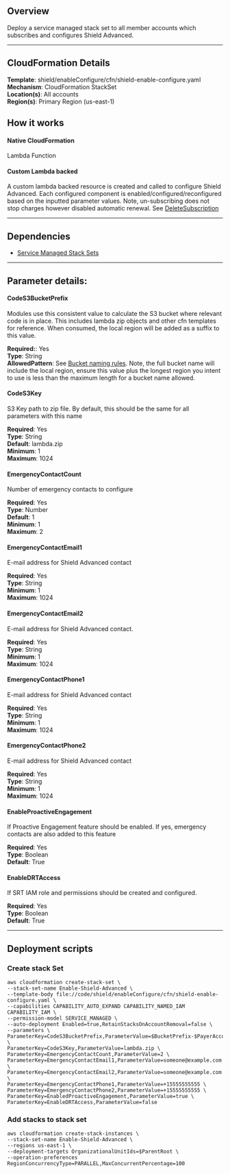 ## Overview
Deploy a service managed stack set to all member accounts which subscribes and configures Shield Advanced.

_____

## CloudFormation Details
__Template__: shield/enableConfigure/cfn/shield-enable-configure.yaml  
__Mechanism__: CloudFormation StackSet  
__Location(s)__: All accounts  
__Region(s)__: Primary Region (us-east-1)

## How it works

#### Native CloudFormation
Lambda Function

#### Custom Lambda backed

A custom lambda backed resource is created and called to configure Shield Advanced.  Each configured component is enabled/configured/reconfigured based on the inputted parameter values.  Note, un-subscribing does not stop charges however disabled automatic renewal.  See [DeleteSubscription](https://docs.aws.amazon.com/waf/latest/DDOSAPIReference/API_DeleteSubscription.html)

_____

## Dependencies

* [Service Managed Stack Sets](../../prerequisites.md)  

_____

## Parameter details:

#### CodeS3BucketPrefix
Modules use this consistent value to calculate the S3 bucket where relevant code is in place.  This includes lambda zip objects and other cfn templates for reference.  When consumed, the local region will be added as a suffix to this value.

__Required:__: Yes  
__Type__: String  
__AllowedPattern__: See [Bucket naming rules](https://docs.aws.amazon.com/AmazonS3/latest/userguide/bucketnamingrules.html).  Note, the full bucket name will include the local region, ensure this value plus the longest region you intent to use is less than the maximum length for a bucket name allowed.


#### CodeS3Key
S3 Key path to zip file.  By default, this should be the same for all parameters with this name

__Required__: Yes  
__Type__: String  
__Default__: lambda.zip  
__Minimum__: 1  
__Maximum__: 1024

#### EmergencyContactCount
Number of emergency contacts to configure

__Required__: Yes  
__Type__: Number  
__Default__: 1  
__Minimum__: 1  
__Maximum__: 2


#### EmergencyContactEmail1
E-mail address for Shield Advanced contact

__Required__: Yes  
__Type__: String  
__Minimum__: 1  
__Maximum__: 1024

#### EmergencyContactEmail2
E-mail address for Shield Advanced contact.

__Required__: Yes  
__Type__: String  
__Minimum__: 1  
__Maximum__: 1024

#### EmergencyContactPhone1
E-mail address for Shield Advanced contact

__Required__: Yes  
__Type__: String  
__Minimum__: 1  
__Maximum__: 1024

#### EmergencyContactPhone2
E-mail address for Shield Advanced contact

__Required__: Yes  
__Type__: String  
__Minimum__: 1  
__Maximum__: 1024

#### EnableProactiveEngagement
If Proactive Engagement feature should be enabled.  If yes, emergency contacts are also added to this feature

__Required__: Yes  
__Type__: Boolean  
__Default__: True


#### EnableDRTAccess
If SRT IAM role and permissions should be created and configured.

__Required__: Yes  
__Type__: Boolean  
__Default__: True

_____

## Deployment scripts
### Create stack Set

```
aws cloudformation create-stack-set \
--stack-set-name Enable-Shield-Advanced \
--template-body file://code/shield/enableConfigure/cfn/shield-enable-configure.yaml \
--capabilities CAPABILITY_AUTO_EXPAND CAPABILITY_NAMED_IAM CAPABILITY_IAM \
--permission-model SERVICE_MANAGED \
--auto-deployment Enabled=true,RetainStacksOnAccountRemoval=false \
--parameters \
ParameterKey=CodeS3BucketPrefix,ParameterValue=$BucketPrefix-$PayerAccountId \
ParameterKey=CodeS3Key,ParameterValue=lambda.zip \
ParameterKey=EmergencyContactCount,ParameterValue=2 \
ParameterKey=EmergencyContactEmail1,ParameterValue=someone@example.com \
ParameterKey=EmergencyContactEmail2,ParameterValue=someone@example.com \
ParameterKey=EmergencyContactPhone1,ParameterValue=+15555555555 \
ParameterKey=EmergencyContactPhone2,ParameterValue=+15555555555 \
ParameterKey=EnabledProactiveEngagement,ParameterValue=true \
ParameterKey=EnableDRTAccess,ParameterValue=false
```

### Add stacks to stack set
```
aws cloudformation create-stack-instances \
--stack-set-name Enable-Shield-Advanced \
--regions us-east-1 \
--deployment-targets OrganizationalUnitIds=$ParentRoot \
--operation-preferences RegionConcurrencyType=PARALLEL,MaxConcurrentPercentage=100
```
